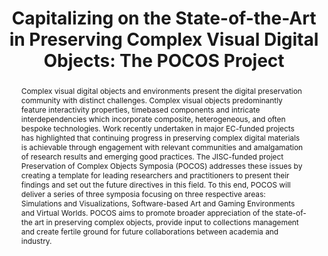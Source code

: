 ---
abstract: 'Complex visual digital objects and environments present the digital preservation
  community with distinct challenges. Complex visual objects predominantly feature
  interactivity properties, timebased components and intricate interdependencies which
  incorporate composite, heterogeneous, and often bespoke technologies. Work recently
  undertaken in major EC-funded projects has highlighted that continuing progress
  in preserving complex digital materials is achievable through engagement with relevant
  communities and amalgamation of research results and emerging good practices. The
  JISC-funded project Preservation of Complex Objects Symposia (POCOS) addresses these
  issues by creating a template for leading researchers and practitioners to present
  their findings and set out the future directives in this field.

  To this end, POCOS will deliver a series of three symposia focusing on three respective
  areas: Simulations and Visualizations, Software-based Art and Gaming Environments
  and Virtual Worlds. POCOS aims to promote broader appreciation of the state-of-the
  art in preserving complex objects, provide input to collections management and create
  fertile ground for future collaborations between academia and industry.'
creators:
- Leo Konstantelos
- Drew Baker
- Clive Billenness
- Milena Dobreva
- Janet Delve
- Sonia Séfi
- Vincent Joguin
- Richard Beacham
- David Anderson
date: null
document_url: https://services.phaidra.univie.ac.at/api/object/o:294276/download
grand_parent: iPRES
institutions: []
keywords:
- singapore
- complex visual objects
- digital preservation
- software art
- simulations and visualizations
- gaming environments
landing_page_url: https://phaidra.univie.ac.at/o:294276
language: eng
layout: publication
license: CC BY-SA 3.0 AT
notes_url: null
parent: iPRES 2011
publication_type: paper
size: 475515
slides_url: null
source_name: iPRES
stream_url: null
title: 'Capitalizing on the State-of-the-Art in Preserving Complex Visual Digital
  Objects: The POCOS Project'
year: 2011
---